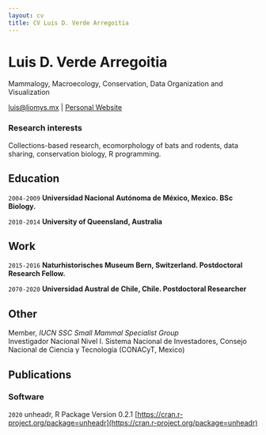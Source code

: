 ```yaml
---
layout: cv
title: CV Luis D. Verde Arregoitia
---
```

# Luis D. Verde Arregoitia
Mammalogy, Macroecology, Conservation, Data Organization and Visualization

<div id="webaddress">
<a href="luis@liomys.mx">luis@liomys.mx</a>
| <a href="https://www.liomys.mx">Personal Website</a>
</div>

### Research interests

Collections-based research, ecomorphology of bats and rodents, data sharing, conservation biology, R programming.

## Education

`2004-2009`
__Universidad Nacional Autónoma de México, Mexico. BSc Biology.__

`2010-2014`
__University of Queensland, Australia__

## Work

`2015-2016`
__Naturhistorisches Museum Bern, Switzerland. Postdoctoral Research Fellow.__

`2070-2020`
__Universidad Austral de Chile, Chile. Postdoctoral Researcher__

## Other

Member, *IUCN SSC Small Mammal Specialist Group*  
Investigador Nacional Nivel I. Sistema Nacional de Investadores, Consejo Nacional de Ciencia y Tecnología (CONACyT, Mexico) 

## Publications

<!-- [Google Scholar Profile](https://scholar.google.com/citations?user=Ii0dP6kAAAAJ&hl=en) -->

### Software

`2020`
unheadr, R Package Version 0.2.1 [https://cran.r-project.org/package=unheadr](https://cran.r-project.org/package=unheadr)


<!-- ### Footer

Last updated: March 2020 -->


